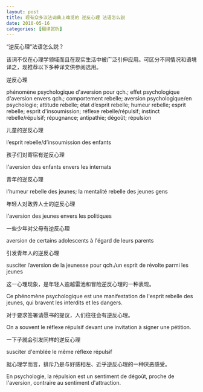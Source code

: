 ```yaml
---
layout: post
title: 现有众多汉法词典上难觅的 逆反心理 法语怎么説
date: 2010-05-16
categories: [翻译赏析]  
---
```


“逆反心理”法语怎么説？

该词不仅在心理学领域而且在现实生活中被广泛引伸应用。可区分不同情况和语境译之，现推荐以下多种译文供参阅选用。

逆反心理

phénomène psychologique d'aversion pour qch.; effet psychologique d'aversion envers qch.; comportement rebelle; aversion psychologique/en psychologie; attitude rebelle; état d’esprit rebelle; humeur rebelle; esprit rebelle; esprit d'insoumission; réflexe rebelle/répulsif; instinct rebelle/répulsif; répugnance; antipathie; dégoût; répulsion

儿童的逆反心理

l’esprit rebelle/d’insoumission des enfants

孩子们对寄宿有逆反心理

l'aversion des enfants envers les internats

青年的逆反心理

l'humeur rebelle des jeunes; la mentalité rebelle des jeunes gens

年轻人对政界人士的逆反心理

l'aversion des jeunes envers les politiques

一些少年对父母有逆反心理

aversion de certains adolescents à l'égard de leurs parents

引发青年人的逆反心理

susciter l’aversion de la jeunesse pour qch./un esprit de révolte parmi les jeunes

这一心理现象，是年轻人逾越雷池和冒险逆反心理的一种表现。

Ce phénomène psychologique est une manifestation de l'esprit rebelle des jeunes, qui bravent les interdits et les dangers.

对于要求签署请愿书的提议，人们往往会有逆反心理。

On a souvent le réflexe répulsif devant une invitation à signer une pétition.

一下子就会引发同样的逆反心理

susciter d'emblée le même réflexe répulsif

就心理学而言，排斥乃是与好感相左、近乎逆反心理的一种厌恶感受。

En psychologie, la répulsion est un sentiment de dégoût, proche de l'aversion, contraire au sentiment d'attraction.
